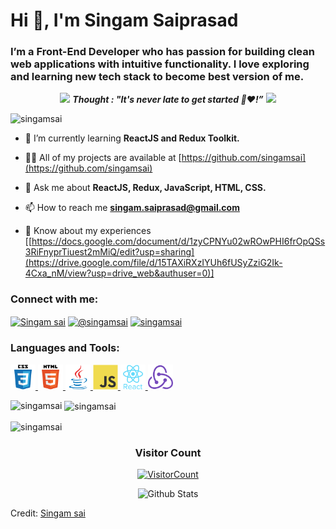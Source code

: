 <h1 align="left">Hi 👋, I'm Singam Saiprasad</h1>
<h3 align="left">I’m a Front-End Developer who has passion for building clean web applications with intuitive functionality. I love exploring and learning new tech stack to become best version of me.</h3>

<p align="center">
<img src="https://media.giphy.com/media/gH3LO09IOiZIqePwv9/giphy.gif" width="50" /> <b><i align="center">Thought : "It's never late to get started 🎯❤️!”</i></b> <img src="https://media.giphy.com/media/qjqUcgIyRjsl2/giphy.gif" width="50" />
 </p>

<p align="left"> <img src="https://komarev.com/ghpvc/?username=singamsai&label=Profile%20views&color=0e75b6&style=flat" alt="singamsai" /> </p>

- 🌱 I’m currently learning **ReactJS and Redux Toolkit.**

- 👨‍💻 All of my projects are available at [https://github.com/singamsai](https://github.com/singamsai)

- 💬 Ask me about **ReactJS, Redux, JavaScript, HTML, CSS.**

- 📫 How to reach me **singam.saiprasad@gmail.com**

- 📄 Know about my experiences [[https://docs.google.com/document/d/1zyCPNYu02wROwPHI6frOpQSs3RiFnyprTiuest2mMiQ/edit?usp=sharing](https://drive.google.com/file/d/15TAXiRXzIYUh6fUSyZziG2Ik-4Cxa_nM/view?usp=drive_web&authuser=0)]

<h3 align="left">Connect with me:</h3>
<p align="left">
<a href="https://www.linkedin.com/in/singamsai/" target="blank"><img align="center" src="https://raw.githubusercontent.com/rahuldkjain/github-profile-readme-generator/master/src/images/icons/Social/linked-in-alt.svg" alt="Singam sai" height="30" width="40" /></a>
<a href="https://www.hackerrank.com/singam_saiprasad/" target="blank"><img align="center" src="https://raw.githubusercontent.com/rahuldkjain/github-profile-readme-generator/master/src/images/icons/Social/hackerrank.svg" alt="@singamsai" height="30" width="40" /></a>
<a href="https://leetcode.com/user1931wz/" target="blank"><img align="center" src="https://raw.githubusercontent.com/rahuldkjain/github-profile-readme-generator/master/src/images/icons/Social/leet-code.svg" alt="singamsai" height="30" width="40" /></a>
</p>

<h3 align="left">Languages and Tools:</h3>
<p align="left"> <a href="https://www.w3schools.com/css/" target="_blank" rel="noreferrer"> <img src="https://raw.githubusercontent.com/devicons/devicon/master/icons/css3/css3-original-wordmark.svg" alt="css3" width="40" height="40"/> </a> <a href="https://www.w3.org/html/" target="_blank" rel="noreferrer"> <img src="https://raw.githubusercontent.com/devicons/devicon/master/icons/html5/html5-original-wordmark.svg" alt="html5" width="40" height="40"/> </a> <a href="https://www.java.com" target="_blank" rel="noreferrer"> <img src="https://raw.githubusercontent.com/devicons/devicon/master/icons/java/java-original.svg" alt="java" width="40" height="40"/> </a> <a href="https://developer.mozilla.org/en-US/docs/Web/JavaScript" target="_blank" rel="noreferrer"> <img src="https://raw.githubusercontent.com/devicons/devicon/master/icons/javascript/javascript-original.svg" alt="javascript" width="40" height="40"/> </a> <a href="https://reactjs.org/" target="_blank" rel="noreferrer"> <img src="https://raw.githubusercontent.com/devicons/devicon/master/icons/react/react-original-wordmark.svg" alt="react" width="40" height="40"/> </a> <a href="https://redux.js.org" target="_blank" rel="noreferrer"> <img src="https://raw.githubusercontent.com/devicons/devicon/master/icons/redux/redux-original.svg" alt="redux" width="40" height="40"/> </a> </p>

<p><img align="left" src="https://github-readme-stats.vercel.app/api/top-langs?username=singamsai&show_icons=true&locale=en&layout=compact" alt="singamsai" /></p>

<p>&nbsp;<img align="center" src="https://github-readme-stats.vercel.app/api?username=singamsai&show_icons=true&locale=en" alt="singamsai" /></p>

<p><img align="center" src="https://github-readme-streak-stats.herokuapp.com/?user=singamsai&" alt="singamsai" /></p>





 

 <h3 align="center">Visitor Count</h3>
<a align="center" href="https://profile-counter.glitch.me/{singamsai}/count.svg">
  
 ![VisitorCount](https://profile-counter.glitch.me/{singamsai}/count.svg)  

</a>
  
<p align="center">
        <img src="https://raw.githubusercontent.com/bornmay/bornmay/Update/svg/Bottom.svg" alt="Github Stats" />
</p>

Credit: [Singam sai](https://github.com/singamsai)
